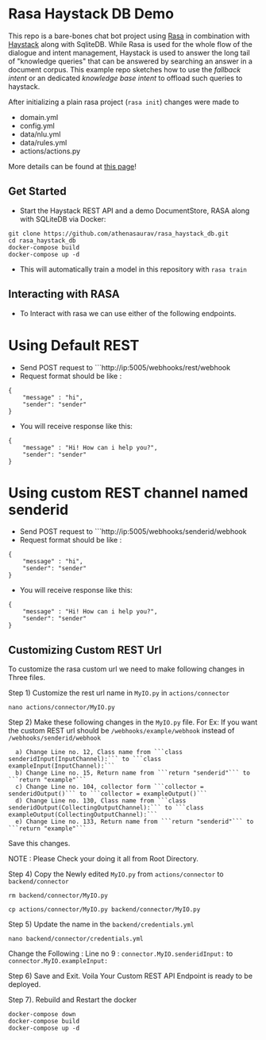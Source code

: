 # Rasa Haystack DB Demo



This repo is a bare-bones chat bot project using [Rasa](https://rasa.com/) in combination with [Haystack](https://github.com/deepset-ai/haystack) along with SqliteDB. 
While Rasa is used for the whole flow of the dialogue and intent management, 
Haystack is used to answer the long tail of "knowledge queries" that can be answered by searching an answer in a document corpus. 
This example repo sketches how to use the _fallback intent_ or an dedicated _knowledge base intent_ to offload such queries to haystack.

After initializing a plain rasa project (`rasa init`) changes were made to
- domain.yml
- config.yml 
- data/nlu.yml
- data/rules.yml
- actions/actions.py

More details can be found at [this page](https://haystack.deepset.ai/usage/chatbots)!

## Get Started

- Start the Haystack REST API and a demo DocumentStore, RASA along with SQLiteDB via Docker:
```
git clone https://github.com/athenasaurav/rasa_haystack_db.git
cd rasa_haystack_db
docker-compose build
docker-compose up -d
``` 
- This will automatically train a model in this repository with `rasa train`  

## Interacting with RASA

- To Interact with rasa we can use either of the following endpoints.

# Using Default REST

- Send POST request to ```http://ip:5005/webhooks/rest/webhook
- Request format should be like :
```
{
    "message" : "hi",
    "sender": "sender"
}
```
- You will receive response like this:
```
{
    "message" : "Hi! How can i help you?",
    "sender": "sender"
}
```

# Using custom REST channel named senderid

- Send POST request to ```http://ip:5005/webhooks/senderid/webhook
- Request format should be like :
```
{
    "message" : "hi",
    "sender": "sender"
}
```
- You will receive response like this:
```
{
    "message" : "Hi! How can i help you?",
    "sender": "sender"
}
```
## Customizing Custom REST Url

To customize the rasa custom url we need to make following changes in Three files. 

Step 1) Customize the rest url name in ```MyIO.py``` in ```actions/connector```

```
nano actions/connector/MyIO.py
```

Step 2) Make these following changes in the ```MyIO.py``` file. For Ex: If you want the custom REST url should be ```/webhooks/example/webhook``` instead of ```/webhooks/senderid/webhook```

      a) Change Line no. 12, Class name from ```class senderidInput(InputChannel):``` to ```class exampleInput(InputChannel):```
      b) Change Line no. 15, Return name from ```return "senderid"``` to ```return "example"```
      c) Change Line no. 104, collector form ```collector = senderidOutput()``` to ```collector = exampleOutput()```
      d) Change Line no. 130, Class name from ```class senderidOutput(CollectingOutputChannel):``` to ```class exampleOutput(CollectingOutputChannel):```
      e) Change Line no. 133, Return name from ```return "senderid"``` to ```return "example"```

Save this changes. 

NOTE : Please Check your doing it all from Root Directory.

Step 4) Copy the Newly edited ```MyIO.py``` from ```actions/connector``` to ```backend/connector```

```
rm backend/connector/MyIO.py

cp actions/connector/MyIO.py backend/connector/MyIO.py

```
Step 5) Update the name in the ```backend/credentials.yml```
```
nano backend/connector/credentials.yml
```
Change the Following : Line no 9 : ```connector.MyIO.senderidInput:``` to ```connector.MyIO.exampleInput:```

Step 6) Save and Exit. Voila Your Custom REST API Endpoint is ready to be deployed. 

Step 7). Rebuild and Restart the docker

```
docker-compose down
docker-compose build
docker-compose up -d
```


